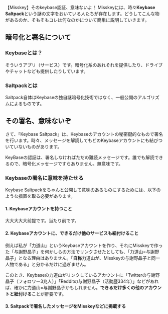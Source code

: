 【Misskey】そのkeybase認証、意味ないよ！
Misskeyには、時々**Keybase Saltpack**という謎の文字をおいている人たちが存在します。どうしてこんな物があるのか、そもそもコレは何なのかについて簡単に説明していきます。

## 暗号化と署名について
### Keybaseとは？
そういうアプリ（サービス）です。暗号化系のあれそれを提供したり、ドライブやチャットなども提供したりしています。
### Saltpackとは
Saltpack自体はKeybaseの独自謎暗号化技術ではなく、一般公開のアルゴリズムによるものです。
## その署名、意味ないぞ
さて、「Keybase Saltpack」は、Keybaseのアカウントの秘密鍵的なもので署名を行います。時々、メッセージを解読してもどのKeybaseアカウントにも結びついていないものがあります。

KeyBaseの認証は、署名しなければただの難読メッセージです。誰でも解読できるので、暗号化メッセージですらありません。無意味です。
### Keybaseの署名に意味を持たせる
Keybase Saltpackをちゃんと公開して意味のあるものにするためには、以下のような措置を取る必要があります。

#### 1. Keybaseアカウントを持つこと
大大大大大前提です。当たり前です。
#### 2. Keybaseアカウントに、できるだけ他のサービスも紐付けること
例えば私が「力道山」というKeybaseアカウントを作り、それにMisskeyで作った「与謝野晶子」を何かしらの方法でリンクさせたとしても、「力道山=与謝野晶子」となる理由はありません。「**自称**力道山が、Misskeyの与謝野晶子と同一人物である」と分かるだけに過ぎません。

このとき、Keybaseの力道山がリンクしているアカウントに「Twitterの与謝野晶子（フォロワー3兆人）」「Redditの与謝野晶子（活動歴334年）」などがあれば、確かに力道山=与謝野晶子かもしれません。**できるだけ多くの他のアカウントと紐付ける**ことが肝要です。
#### 3. Saltpackで署名したメッセージをMisskeyなどに掲載する